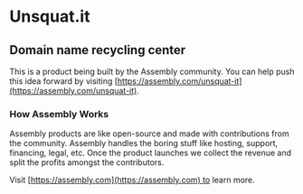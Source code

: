 # Unsquat.it

## Domain name recycling center

This is a product being built by the Assembly community. You can help push this idea forward by visiting [https://assembly.com/unsquat-it](https://assembly.com/unsquat-it).

### How Assembly Works

Assembly products are like open-source and made with contributions from the community. Assembly handles the boring stuff like hosting, support, financing, legal, etc. Once the product launches we collect the revenue and split the profits amongst the contributors.

Visit [https://assembly.com](https://assembly.com) to learn more.
